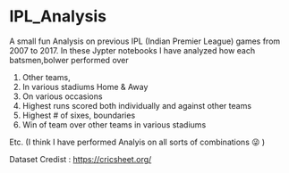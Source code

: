 # IPL_Analysis
A small fun Analysis on previous IPL (Indian Premier League) games from 2007 to 2017.
In these Jypter notebooks I have analyzed how each batsmen,bolwer performed over 
1. Other teams, 
2. In various stadiums Home & Away
3. On various occasions
4. Highest runs scored both individually and against other teams
5. Highest # of sixes, boundaries
6. Win of team over other teams in various stadiums

Etc. (I think I have performed Analyis on all sorts of combinations :stuck_out_tongue_winking_eye: )

Dataset Credist : https://cricsheet.org/ 
